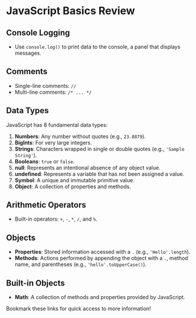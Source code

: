 # JavaScript Basics Review

## Console Logging
- Use `console.log()` to print data to the console, a panel that displays messages.

## Comments
- Single-line comments: `//`
- Multi-line comments: `/* ... */`

## Data Types
JavaScript has 8 fundamental data types:
1. **Numbers**: Any number without quotes (e.g., `23.8879`).
2. **BigInts**: For very large integers.
3. **Strings**: Characters wrapped in single or double quotes (e.g., `'Sample String'`).
4. **Booleans**: `true` or `false`.
5. **null**: Represents an intentional absence of any object value.
6. **undefined**: Represents a variable that has not been assigned a value.
7. **Symbol**: A unique and immutable primitive value.
8. **Object**: A collection of properties and methods.

## Arithmetic Operators
- Built-in operators: `+`, `-`, `*`, `/`, and `%`.

## Objects
- **Properties**: Stored information accessed with a `.` (e.g., `'Hello'.length`).
- **Methods**: Actions performed by appending the object with a `.`, method name, and parentheses (e.g., `'hello'.toUpperCase()`).

## Built-in Objects
- **Math**: A collection of methods and properties provided by JavaScript.

Bookmark these links for quick access to more information!